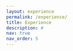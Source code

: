 ```yaml
---
layout: experience
permalink: /experience/
title: Experience
description: #
nav: true
nav_order: 5
---
```

